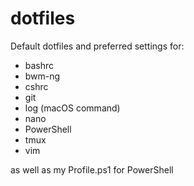 # dotfiles
Default dotfiles and preferred settings for:

- bashrc
- bwm-ng
- cshrc
- git
- log (macOS command)
- nano
- PowerShell
- tmux
- vim

as well as my Profile.ps1 for PowerShell


    
